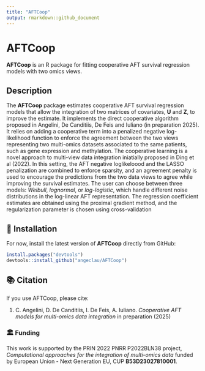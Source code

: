 ```yaml
---
title: "AFTCoop"
output: rmarkdown::github_document
---
```


# AFTCoop

**AFTCoop** is an R package for fitting cooperative AFT survival regression models with two omics views.

## Description

The **AFTCoop** package estimates cooperative AFT survival regression models that allow the integration of two matrices of covariates, **U** and **Z**, to improve the estimate. 
It implements the direct cooperative algorithm proposed in Angelini, De Canditiis, De Feis and Iuliano (in preparation 2025). 
It relies on adding a cooperative term into a penalized negative log-likelihood function to enforce the agreement between the two views representing two multi-omics datasets associated to the same patients, such as gene expression and methylation. 
The cooperative learning is a novel approach to multi-view data integration iniatially proposed in Ding et al (2022). 
In this setting, the AFT negative loglikeloood and the LASSO penalization are combined to enforce sparsity, and an agreement penalty is used to encourage the predictions from the two data views to agree while improving the survival estimates. 
The user can choose between three models: *Weibull*, *lognormal*, or *log-logistic*, which handle different noise distributions in the log-linear AFT representation. 
The regression coefficient estimates are obtained using the proximal gradient method, and the regularization parameter is chosen using cross-validation

## 🧪 Installation

For now, install the latest version of **AFTCoop** directly from GitHub:

```r
install.packages("devtools")
devtools::install_github("angeclau/AFTCoop")
```

## 📚 Citation
If you use AFTCoop, please cite:
1. C. Angelini, D. De Canditiis, I. De Feis, A. Iuliano. *Cooperative AFT models for multi-omics data integration* in preparation (2025)

### 🏛 Funding
This work is supported by the PRIN 2022 PNRR P2022BLN38 project, *Computational approaches for the integration of multi-omics data* funded by European Union - Next Generation EU, CUP **B53D23027810001**.
